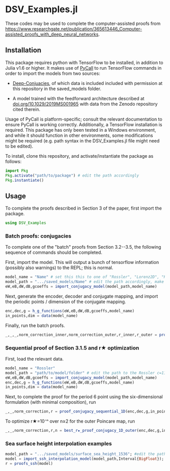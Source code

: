 # DSV_Examples.jl
These codes may be used to complete the computer-assisted proofs from https://www.researchgate.net/publication/365613446_Computer-assisted_proofs_with_deep_neural_networks.

## Installation
This package requires python with TensorFlow to be installed, in addition to Julia v1.6 or higher. It makes use of [PyCall](https://github.com/JuliaPy/PyCall.jl) to run TensorFlow commands in order to import the models from two sources:

- [Deep-Conjuacies](https://github.com/jbramburger/Deep-Conjugacies), of which data is included included with permission at this repository in the saved_models folder. 

- A model trained with the feedforward architecture described at [doi.org/10.1029/2019MS001965](doi.org/10.1029/2019MS001965) with data from the Zenodo repository cited therein.

Usage of PyCall is platform-specific; consult the relevant documentation to ensure PyCall is working correctly. Additionally, a TensorFlow installation is required. This package has only been tested in a Windows environment, and while it should function in other environments, some modifications might be required (e.g. path syntax in the DSV_Examples.jl file might need to be edited).

To install, clone this repository, and activate/instantiate the package as follows:
```julia
import Pkg
Pkg.activate("path/to/package") # edit the path accordingly
Pkg.instantiate()
```

## Usage
To complete the proofs described in Section 3 of the paper, first import the package.

```julia
using DSV_Examples
```

### Batch proofs: conjugacies

To complete one of the "batch" proofs from Section 3.2--3.5, the following sequence of commands should be completed.

First, import the model. This will output a bunch of tensorflow information (possibly also warnings) to the REPL; this is normal.
```julia
model_name = "Name" # set this this to one of "Rossler", "Lorenz2D", "Kuramoto1D" or "MackeyGlass"
model_path = ".../saved_models/Name" # edit the path accordingly, make sure the model matches with model_name
eW,eB,dW,dB,gcoeffs = import_conjugacy_model(model_path,model_name)
```

Next, generate the encoder, decoder and conjugate mapping, and import the periodic points / dimension of the conjugate mapping.
```julia
enc,dec,g = h_g_functions(eW,eB,dW,dB,gcoeffs,model_name)
in_points,dim = data(model_name)
```

Finally, run the batch proofs.
```julia
_,_,_,norm_correction_inner,norm_correction_outer,r_inner,r_outer = proofs_conjugacies(enc,dec,g,in_points,r★,dim)  # set r★ as in the paper.
```

### Sequential proof of Section 3.1.5 and r★ optimization
First, load the relevant data.
```julia
model_name = "Rossler"
model_path = "path/to/model/folder" # edit the path to the Rossler c=11 model folder.
eW,eB,dW,dB,gcoeffs = import_conjugacy_model(model_path,model_name)
enc,dec,g = h_g_functions(eW,eB,dW,dB,gcoeffs,model_name)
in_points,dim = data(model_name)
```

Next, to complete the proof for the period 6 point using the six-dimensional formulation (with minimal composition), run 
````julia
_,_,norm_correction,r = proof_conjugacy_sequential_1D(enc,dec,g,in_points[6],1E-8)
````

To optimize r★=10⁻ⁿ over n≥2 for the outer Poincare map, run 
```julia
_,_,norm_correction,r,n = best_r★_proof_conjugacy_1D_outer(enc,dec,g,in_points[6])
```

### Sea surface height interpolation examples
```julia
model_path = ".../saved_models/surface_sea_height_1536"; #edit the path accordingly
model = import_ssh_interpolation_model(model_path,Interval{BigFloat});
r = proofs_ssh(model)
